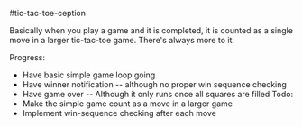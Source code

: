 #tic-tac-toe-ception

Basically when you play a game and it is completed, it is counted as a single move in a larger tic-tac-toe game. There's always more to it.

Progress:
 - Have basic simple game loop going
 - Have winner notification -- although no proper win sequence checking
 - Have game over -- Although it only runs once all squares are filled
Todo:
 - Make the simple game count as a move in a larger game
 - Implement win-sequence checking after each move
